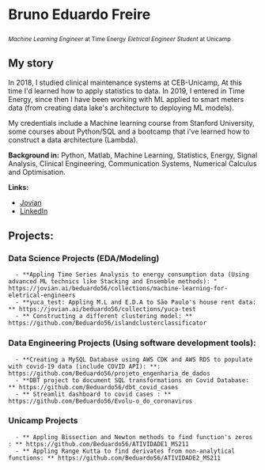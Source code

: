 # Bruno Eduardo Freire
<sub>*Machine Learning Engineer* at Time Energy</sub>
<sub>*Eletrical Engineer Student* at Unicamp</sub>

## My story
In 2018, I studied clinical maintenance systems at CEB-Unicamp, At this time I'd learned how to apply statistics to data. In 2019, I entered in Time Energy, since then I have been working with ML applied to smart meters data (from creating data lake's architecture to deploying ML models).

My credentials include a Machine learning course from Stanford University, some courses about Python/SQL and a bootcamp that i've learned how to construct a data architecture (Lambda).

**Background in:** Python, Matlab, Machine Learning, Statistics, Energy, Signal Analysis, Clinical Engineering, Communication Systems, Numerical Calculus and Optimisation.

**Links:**
* [Jovian](https://jovian.ai/beduardo56/collections)
* [LinkedIn](https://www.linkedin.com/in/bruno-eduardo-freire-e-silva/)


## Projects:
  ### Data Science Projects (EDA/Modeling)
      - **Appling Time Series Analysis to energy consumption data (Using advanced ML technics like Stacking and Ensemble methods): " https://jovian.ai/beduardo56/collections/machine-learning-for-eletrical-engineers
      - **yuca_test: Appling M.L and E.D.A to São Paulo's house rent data: ** https://jovian.ai/beduardo56/collections/yuca-test
      - ** Constructing a different clustering model: ** https://github.com/Beduardo56/islandclusterclassificator
 ### Data Engineering Projects (Using software development tools):
      - **Creating a MySQL Database using AWS CDK and AWS RDS to populate with covid-19 data (include COVID API): **: https://github.com/Beduardo56/projeto_engenharia_de_dados
      - **DBT project to document SQL transformations on Covid Database: ** https://github.com/Beduardo56/dbt_covid_cases
      - ** Streamlit dashboard to covid cases : ** https://github.com/Beduardo56/Evolu-o_do_coronavirus
 ### Unicamp Projects
      - ** Appling Bissection and Newton methods to find function's zeros : ** https://github.com/Beduardo56/ATIVIDADE1_MS211
      - ** Appling Range Kutta to find derivates from non-analytical functions: ** https://github.com/Beduardo56/ATIVIDADE2_MS211

